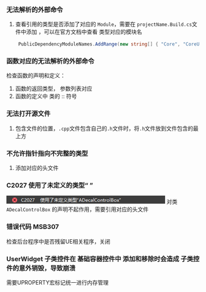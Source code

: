### 无法解析的外部命令
1. 查看引用的类型是否添加了对应的 `Module`，需要在 `projectName.Build.cs`文件中添加 ，可以在官方文档中查看 类型对应的模块名
   ```C#
    PublicDependencyModuleNames.AddRange(new string[] { "Core", "CoreUObject", "Engine", "InputCore", "HeadMountedDisplay", "EnhancedInput", "UMG" });
   ```

### 函数对应的无法解析的外部命令
检查函数的声明和定义：
1. 函数的返回类型， 参数列表对应
2. 函数的定义中 类的 :: 符号

### 无法打开源文件
1. 包含文件的位置，`.cpp`文件包含自己的`.h`文件时，将`.h`文件放到文件包含的最上方

### 不允许指针指向不完整的类型
1. 添加对应的头文件

### C2027 使用了未定义的类型“  ”
![](img/2023-02-08-14-43-09.png)
对类 `ADecalControlBox` 的声明不起作用，需要引用对应的头文件

### 错误代码 MSB307 
检查后台程序中是否残留UE相关程序，关闭

### UserWidget 子类控件在 基础容器控件中 添加和移除时会造成 子类控件的意外销毁，导致崩溃
需要UPROPERTY宏标记统一进行内存管理